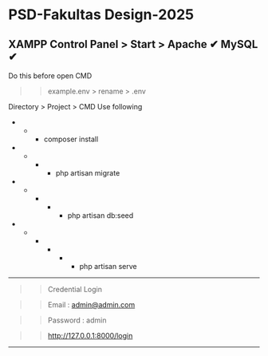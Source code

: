 # PSD-Fakultas Design-2025

XAMPP Control Panel > 
Start > 
Apache ✔
MySQL ✔
-----------------------------------------
Do this before open CMD
> > example.env > rename > .env

Directory > Project > CMD
Use following
- - - composer install
- - - - php artisan migrate
- - - - - php artisan db:seed
- - - - - - php artisan serve
-----------------------------------------
> > Credential Login

> > Email : admin@admin.com

> > Password : admin

> > http://127.0.0.1:8000/login
-----------------------------------------
